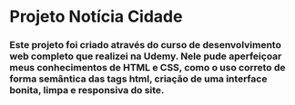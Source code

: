 # Projeto Notícia Cidade

### Este projeto foi criado através do curso de desenvolvimento web completo que realizei na Udemy. Nele pude aperfeiçoar meus conhecimentos de HTML e CSS, como o uso correto de forma semântica das tags html, criação de uma interface bonita, limpa e responsiva do site.